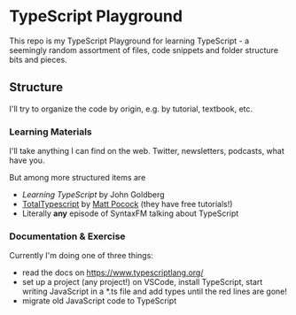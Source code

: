 # TypeScript Playground

This repo is my TypeScript Playground for learning TypeScript - a seemingly random assortment of files, code snippets and folder structure bits and pieces.

## Structure

I'll try to organize the code by origin, e.g. by tutorial, textbook, etc.

### Learning Materials

I'll take anything I can find on the web. Twitter, newsletters, podcasts, what have you.

But among more structured items are

- _Learning TypeScript_ by John Goldberg
- [TotalTypescript](https://www.totaltypescript.com/tutorials) by [Matt Pocock](https://github.com/mattpocock) (they have free tutorials!)
- Literally **any** episode of SyntaxFM talking about TypeScript

### Documentation & Exercise

Currently I'm doing one of three things:

- read the docs on https://www.typescriptlang.org/
- set up a project (any project!) on VSCode, install TypeScript, start writing JavaScript in a \*.ts file and add types until the red lines are gone!
- migrate old JavaScript code to TypeScript
